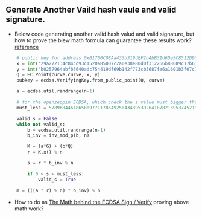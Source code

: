 ## Generate Another Vaild hash vaule and valid signature.

- Below code generating another valid hash valud and valid signature, but how to prove the blew math formula can guarantee these results work? [reference](https://kebabsec.xyz/posts/rareskills-alphagoatclub-ctf/)

```Python
    # public key for address 0xB1700C08Aa433b319dEF2b4bB31d6De5C8512D96
    x = int('29a272134c84cd93c1520a85007c2a0e38e80d0f312266b88089c17b61c48101', 16)
    y = int('b0257964abfb5640adc754419df69b142f773cb3687fe6a1601b3f07c71904b2', 16)
    Q = EC.Point(curve.curve, x, y)
    pubkey = ecdsa.VerifyingKey.from_public_point(Q, curve)

    a = ecdsa.util.randrange(n-1)

    # for the openzeppin ECDSA, which check the s value must bigger than below value
    must_less = 57896044618658097711785492504343953926418782139537452191302581570759080747168;

    valid_s = False
    while not valid_s:
        b = ecdsa.util.randrange(n-1)
        b_inv = inv_mod_p(b, n)

        K = (a*G) + (b*Q)
        r = K.x() % n

        s = r * b_inv % n

        if 0 < s < must_less:
            valid_s = True

    m = (((a * r) % n) * b_inv) % n
```

- How to do as [The Math behind the ECDSA Sign / Verify](https://cryptobook.nakov.com/digital-signatures/ecdsa-sign-verify-messages#the-math-behind-the-ecdsa-sign-verify) proving above math work?

